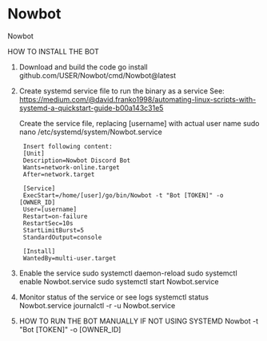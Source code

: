 # Nowbot
Nowbot

HOW TO INSTALL THE BOT
1. Download and build the code
    go install github.com/USER/Nowbot/cmd/Nowbot@latest

2. Create systemd service file to run the binary as a service 
    See: https://medium.com/@david.franko1998/automating-linux-scripts-with-systemd-a-quickstart-guide-b00a143c31e5

    Create the service file, replacing [username] with actual user name
        sudo nano  /etc/systemd/system/Nowbot.service

        Insert following content:
        [Unit]
        Description=Nowbot Discord Bot
        Wants=network-online.target
        After=network.target

        [Service]
        ExecStart=/home/[user]/go/bin/Nowbot -t "Bot [TOKEN]" -o [OWNER_ID]
        User=[username]
        Restart=on-failure
        RestartSec=10s
        StartLimitBurst=5
        StandardOutput=console

        [Install]
        WantedBy=multi-user.target

3. Enable the service
    sudo systemctl daemon-reload
    sudo systemctl enable Nowbot.service
    sudo systemctl start Nowbot.service

4. Monitor status of the service or see logs
    systemctl status Nowbot.service
    journalctl -r -u Nowbot.service


5. HOW TO RUN THE BOT MANUALLY IF NOT USING SYSTEMD
    Nowbot -t "Bot [TOKEN]" -o [OWNER_ID]

